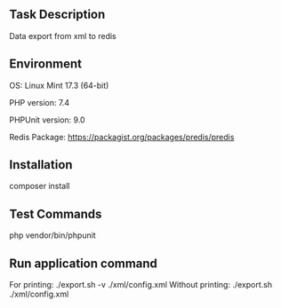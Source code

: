 Task Description
-----------------
Data export from xml to redis

Environment
-------------
OS: Linux Mint 17.3 (64-bit)

PHP version: 7.4

PHPUnit version: 9.0

Redis Package: https://packagist.org/packages/predis/predis

Installation
--------------
composer install

Test Commands
---------------
php vendor/bin/phpunit

Run application command
------------------------
For printing: ./export.sh -v ./xml/config.xml
Without printing: ./export.sh ./xml/config.xml
